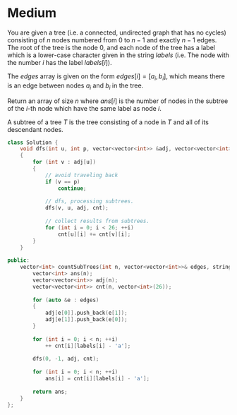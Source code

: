 # Medium

You are given a tree (i.e. a connected, undirected graph that has no cycles) consisting of $n$ nodes numbered from $0$ to $n - 1$ and exactly $n - 1$ edges. The root of the tree is the node $0$, and each node of the tree has a label which is a lower-case character given in the string $labels$ (i.e. The node with the number $i$ has the label $labels[i]$).

The $edges$ array is given on the form $edges[i] = [a_i, b_i]$, which means there is an edge between nodes $a_i$ and $b_i$ in the tree.

Return an array of size $n$ where $ans[i]$ is the number of nodes in the subtree of the $i$-th node which have the same label as node $i$.

A subtree of a tree $T$ is the tree consisting of a node in $T$ and all of its descendant nodes.

```cpp
class Solution {
    void dfs(int u, int p, vector<vector<int>> &adj, vector<vector<int>> &cnt)
    {
        for (int v : adj[u])
        {
            // avoid traveling back
            if (v == p)
                continue;
            
            // dfs, processing subtrees.
            dfs(v, u, adj, cnt);
            
            // collect results from subtrees.
            for (int i = 0; i < 26; ++i)
                cnt[u][i] += cnt[v][i];
        }
    }
    
public:
    vector<int> countSubTrees(int n, vector<vector<int>>& edges, string labels) {
        vector<int> ans(n);
        vector<vector<int>> adj(n);
        vector<vector<int>> cnt(n, vector<int>(26));
        
        for (auto &e : edges)
        {
            adj[e[0]].push_back(e[1]);
            adj[e[1]].push_back(e[0]);
        }
        
        for (int i = 0; i < n; ++i)
            ++ cnt[i][labels[i] - 'a'];
        
        dfs(0, -1, adj, cnt);
        
        for (int i = 0; i < n; ++i)
            ans[i] = cnt[i][labels[i] - 'a'];
        
        return ans;
    }
};
```
